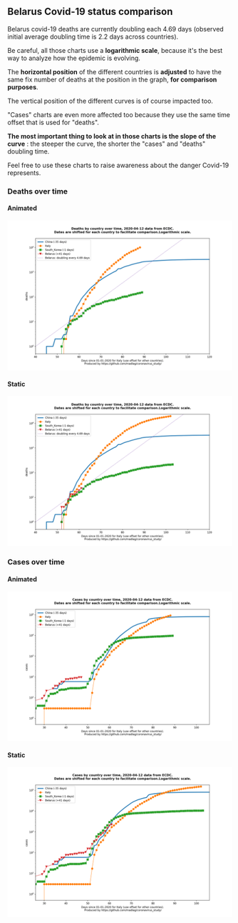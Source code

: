 ## Belarus Covid-19 status comparison 

Belarus covid-19 deaths are currently doubling each 4.69 days (observed initial average doubling time is 2.2 days across countries).



Be careful, all those charts use a **logarithmic scale**, because it's the best way to analyze how the epidemic is evolving.
 
The **horizontal position** of the different countries is **adjusted** to have the same fix number of deaths at the position in the graph, **for comparison purposes**.

The vertical position of the different curves is of course impacted too.

"Cases" charts are even more affected too because they use the same time offset that is used for "deaths".

**The most important thing to look at in those charts is the slope of the curve** : the steeper the curve, the shorter the "cases" and "deaths" doubling time.

Feel free to use these charts to raise awareness about the danger Covid-19 represents. 


 
### Deaths over time
 
#### Animated
![Belarus covid-19 deaths animated chart](https://raw.githubusercontent.com/madlag/coronavirus_study/master/notebooks/graphs/2020-04-12/countries/Belarus/2020-04-12_Belarus_deaths.gif "Belarus covid-19 deaths animated chart")   
 
#### Static
![Belarus covid-19 deaths static chart](https://raw.githubusercontent.com/madlag/coronavirus_study/master/notebooks/graphs/2020-04-12/countries/Belarus/2020-04-12_Belarus_deaths.png "Belarus covid-19 deaths static chart")   

 
### Cases over time
 
#### Animated
![Belarus covid-19 cases animated chart](https://raw.githubusercontent.com/madlag/coronavirus_study/master/notebooks/graphs/2020-04-12/countries/Belarus/2020-04-12_Belarus_cases.gif "Belarus covid-19 cases animated chart")   
 
#### Static
![Belarus covid-19 cases static chart](https://raw.githubusercontent.com/madlag/coronavirus_study/master/notebooks/graphs/2020-04-12/countries/Belarus/2020-04-12_Belarus_cases.png "Belarus covid-19 cases static chart")   

